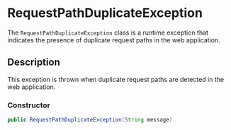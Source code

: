 # RequestPathDuplicateException

The `RequestPathDuplicateException` class is a runtime exception that indicates the presence of duplicate request paths in the web application.

## Description
This exception is thrown when duplicate request paths are detected in the web application.

### Constructor
```java
public RequestPathDuplicateException(String message)